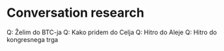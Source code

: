 # Conversation research


Q: Želim do BTC-ja
Q: Kako pridem do Celja
Q: Hitro do Aleje
Q: Hitro do kongresnega trga
